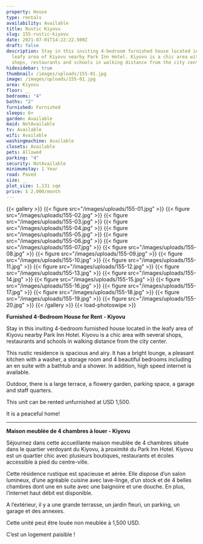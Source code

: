 ```yaml
---
property: House
type: rentals
availability: Available
title: Rustic Kiyovu
slug: 155-rustic-kiyovu
date: 2021-07-01T14:22:22.500Z
draft: false
description: Stay in this inviting 4-bedroom furnished house located in the
  leafy area of Kiyovu nearby Park Inn Hotel. Kiyovu is a chic area with several
  shops, restaurants and schools in walking distance from the city center.
hidesidebar: true
thumbnail: /images/uploads/155-01.jpg
image: /images/uploads/155-01.jpg
area: Kiyovu
floor: __
bedrooms: "4"
baths: "2"
furnished: Furnished
sleeps: 6+
garden: Available
maid: NotAvailable
tv: Available
wifi: Available
washingmachine: Available
closets: Available
pets: Allowed
parking: "4"
security: NotAvailable
minimumstay: 1 Year
road: Paved
size: __
plot_size: 1,131 sqm
price: $ 2,000/month
---
```

{{< gallery >}}
{{< figure src="/images/uploads/155-01.jpg" >}}
{{< figure src="/images/uploads/155-02.jpg" >}}
{{< figure src="/images/uploads/155-03.jpg" >}}
{{< figure src="/images/uploads/155-04.jpg" >}}
{{< figure src="/images/uploads/155-05.jpg" >}}
{{< figure src="/images/uploads/155-06.jpg" >}}
{{< figure src="/images/uploads/155-07.jpg" >}}
{{< figure src="/images/uploads/155-08.jpg" >}}
{{< figure src="/images/uploads/155-09.jpg" >}}
{{< figure src="/images/uploads/155-10.jpg" >}}
{{< figure src="/images/uploads/155-11.jpg" >}}
{{< figure src="/images/uploads/155-12.jpg" >}}
{{< figure src="/images/uploads/155-13.jpg" >}}
{{< figure src="/images/uploads/155-14.jpg" >}}
{{< figure src="/images/uploads/155-15.jpg" >}}
{{< figure src="/images/uploads/155-16.jpg" >}}
{{< figure src="/images/uploads/155-17.jpg" >}}
{{< figure src="/images/uploads/155-18.jpg" >}}
{{< figure src="/images/uploads/155-19.jpg" >}}
{{< figure src="/images/uploads/155-20.jpg" >}}
{{< /gallery >}}
{{< load-photoswipe >}}

**Furnished 4-Bedroom House for Rent - Kiyovu**

Stay in this inviting 4-bedroom furnished house located in the leafy area of Kiyovu nearby Park Inn Hotel. Kiyovu is a chic area with several shops, restaurants and schools in walking distance from the city center.

This rustic residence is spacious and airy. It has a bright lounge, a pleasant kitchen with a washer, a storage room and 4 beautiful bedrooms including an en suite with a bathtub and a shower. In addition, high speed internet is available.

Outdoor, there is a large terrace, a flowery garden, parking space, a garage and staff quarters. 

This unit can be rented unfurnished at USD 1,500.

It is a peaceful home! 

- - -

**Maison meublée de 4 chambres à louer - Kiyovu**

Séjournez dans cette accueillante maison meublée de 4 chambres située dans le quartier verdoyant du Kiyovu, à proximité du Park Inn Hotel. Kiyovu est un quartier chic avec plusieurs boutiques, restaurants et écoles accessible à pied du centre-ville.

Cette résidence rustique est spacieuse et aérée. Elle dispose d’un salon lumineux, d’une agréable cuisine avec lave-linge, d’un stock et de 4 belles chambres dont une en suite avec une baignoire et une douche. En plus, l’internet haut débit est disponible.

A l’extérieur, il y a une grande terrasse, un jardin fleuri, un parking, un garage et des annexes.

Cette unité peut être louée non meublée à 1,500 USD.

C’est un logement paisible !